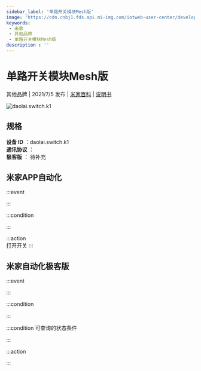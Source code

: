 ```yaml
---
sidebar_label: '单路开关模块Mesh版'
image: 'https://cdn.cnbj1.fds.api.mi-img.com/iotweb-user-center/developer_16790479590849uRVE5ZU.png?GalaxyAccessKeyId=AKVGLQWBOVIRQ3XLEW&Expires=9223372036854775807&Signature=Y3vw0NXvF10W+kOcIVesX/zWG/k='
keywords: 
 - 米家
 - 其他品牌
 - 单路开关模块Mesh版
description : ''
---
```

# 单路开关模块Mesh版

其他品牌 | 2021/7/5 发布 | [米家百科](https://home.mi.com/webapp/content/baike/product/index.html?model=daolai.switch.k1) | [说明书](https://home.mi.com/views/introduction.html?model=daolai.switch.k1&region=cn)

![daolai.switch.k1](https://cdn.cnbj1.fds.api.mi-img.com/iotweb-user-center/developer_16790479590849uRVE5ZU.png?GalaxyAccessKeyId=AKVGLQWBOVIRQ3XLEW&Expires=9223372036854775807&Signature=Y3vw0NXvF10W+kOcIVesX/zWG/k=)

## 规格  
> 
**设备 ID** ：daolai.switch.k1  
**通讯协议** ：  
**极客版**  ： 待补充 


## 米家APP自动化  

:::event  

:::

:::condition  

:::

:::action   
打开开关
:::

## 米家自动化极客版  

:::event  

:::

:::condition  

:::

:::condition 可查询的状态条件  

:::

:::action  

:::

        
